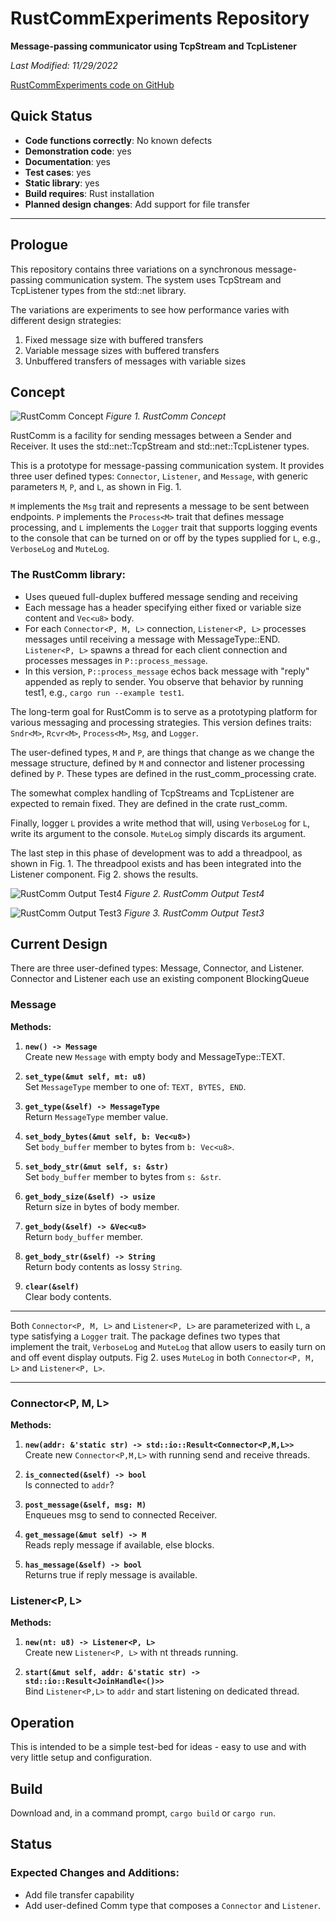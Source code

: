 # RustCommExperiments Repository

**Message-passing communicator using TcpStream and TcpListener**

*Last Modified: 11/29/2022*

[RustCommExperiments code on GitHub](https://github.com/JimFawcett/RustCommExperiments)

## Quick Status

- **Code functions correctly**: No known defects
- **Demonstration code**: yes
- **Documentation**: yes
- **Test cases**: yes
- **Static library**: yes
- **Build requires**: Rust installation
- **Planned design changes**: Add support for file transfer

---

## Prologue

This repository contains three variations on a synchronous message-passing communication system. The system uses TcpStream and TcpListener types from the std::net library.

The variations are experiments to see how performance varies with different design strategies:

1. Fixed message size with buffered transfers
2. Variable message sizes with buffered transfers
3. Unbuffered transfers of messages with variable sizes

## Concept

![RustComm Concept](Pictures/RustCommConcept.jpg)
*Figure 1. RustComm Concept*

RustComm is a facility for sending messages between a Sender and Receiver. It uses the std::net::TcpStream and std::net::TcpListener types.

This is a prototype for message-passing communication system. It provides three user defined types: `Connector`, `Listener`, and `Message`, with generic parameters `M`, `P`, and `L`, as shown in Fig. 1.

`M` implements the `Msg` trait and represents a message to be sent between endpoints. `P` implements the `Process<M>` trait that defines message processing, and `L` implements the `Logger` trait that supports logging events to the console that can be turned on or off by the types supplied for `L`, e.g., `VerboseLog` and `MuteLog`.

### The RustComm library:

- Uses queued full-duplex buffered message sending and receiving
- Each message has a header specifying either fixed or variable size content and `Vec<u8>` body.
- For each `Connector<P, M, L>` connection, `Listener<P, L>` processes messages until receiving a message with MessageType::END. `Listener<P, L>` spawns a thread for each client connection and processes messages in `P::process_message`.
- In this version, `P::process_message` echos back message with "reply" appended as reply to sender. You observe that behavior by running test1, e.g., `cargo run --example test1`.

The long-term goal for RustComm is to serve as a prototyping platform for various messaging and processing strategies. This version defines traits: `Sndr<M>`, `Rcvr<M>`, `Process<M>`, `Msg`, and `Logger`.

The user-defined types, `M` and `P`, are things that change as we change the message structure, defined by `M` and connector and listener processing defined by `P`. These types are defined in the rust_comm_processing crate.

The somewhat complex handling of TcpStreams and TcpListener are expected to remain fixed. They are defined in the crate rust_comm.

Finally, logger `L` provides a write method that will, using `VerboseLog` for `L`, write its argument to the console. `MuteLog` simply discards its argument.

The last step in this phase of development was to add a threadpool, as shown in Fig. 1. The threadpool exists and has been integrated into the Listener component. Fig 2. shows the results.

![RustComm Output Test4](Pictures/RustCommExpOutput_test4.jpg)
*Figure 2. RustComm Output Test4*

![RustComm Output Test3](Pictures/RustCommExpOutput_test3.jpg)
*Figure 3. RustComm Output Test3*

## Current Design

There are three user-defined types: Message, Connector, and Listener. Connector and Listener each use an existing component BlockingQueue<Message>

### Message

**Methods:**

1. **`new() -> Message`**  
   Create new `Message` with empty body and MessageType::TEXT.

2. **`set_type(&mut self, mt: u8)`**  
   Set `MessageType` member to one of: `TEXT, BYTES, END`.

3. **`get_type(&self) -> MessageType`**  
   Return `MessageType` member value.

4. **`set_body_bytes(&mut self, b: Vec<u8>)`**  
   Set `body_buffer` member to bytes from `b: Vec<u8>`.

5. **`set_body_str(&mut self, s: &str)`**  
   Set `body_buffer` member to bytes from `s: &str`.

6. **`get_body_size(&self) -> usize`**  
   Return size in bytes of body member.

7. **`get_body(&self) -> &Vec<u8>`**  
   Return `body_buffer` member.

8. **`get_body_str(&self) -> String`**  
   Return body contents as lossy `String`.

9. **`clear(&self)`**  
   Clear body contents.

---

Both `Connector<P, M, L>` and `Listener<P, L>` are parameterized with `L`, a type satisfying a `Logger` trait. The package defines two types that implement the trait, `VerboseLog` and `MuteLog` that allow users to easily turn on and off event display outputs. Fig 2. uses `MuteLog` in both `Connector<P, M, L>` and `Listener<P, L>`.

---

### Connector<P, M, L>

**Methods:**

1. **`new(addr: &'static str) -> std::io::Result<Connector<P,M,L>>`**  
   Create new `Connector<P,M,L>` with running send and receive threads.

2. **`is_connected(&self) -> bool`**  
   Is connected to `addr`?

3. **`post_message(&self, msg: M)`**  
   Enqueues msg to send to connected Receiver.

4. **`get_message(&mut self) -> M`**  
   Reads reply message if available, else blocks.

5. **`has_message(&self) -> bool`**  
   Returns true if reply message is available.

### Listener<P, L>

**Methods:**

1. **`new(nt: u8) -> Listener<P, L>`**  
   Create new `Listener<P, L>` with nt threads running.

2. **`start(&mut self, addr: &'static str) -> std::io::Result<JoinHandle<()>>`**  
   Bind `Listener<P,L>` to `addr` and start listening on dedicated thread.

## Operation

This is intended to be a simple test-bed for ideas - easy to use and with very little setup and configuration.

## Build

Download and, in a command prompt, `cargo build` or `cargo run`.

## Status

### Expected Changes and Additions:

- Add file transfer capability
- Add user-defined Comm type that composes a `Connector` and `Listener`.
